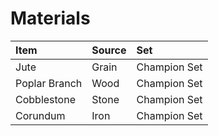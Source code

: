 <!-- TITLE: Materials -->

# Materials
Item | Source | Set
:--- | :--- | :---
Jute | Grain | Champion Set
Poplar Branch | Wood | Champion Set
Cobblestone | Stone | Champion Set
Corundum | Iron | Champion Set